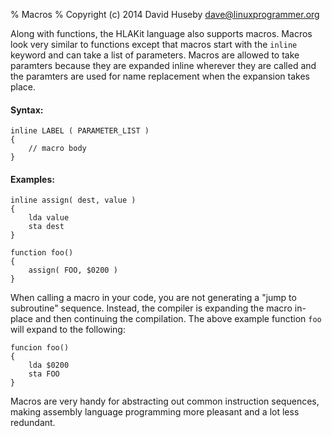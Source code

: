 % Macros
% Copyright (c) 2014 David Huseby <dave@linuxprogrammer.org>

Along with functions, the HLAKit language also supports macros.  Macros look very similar to functions except that macros start with the `inline` keyword and can take a list of parameters.  Macros are allowed to take paramters because they are expanded inline wherever they are called and the paramters are used for name replacement when the expansion takes place.

#### Syntax:
```
inline LABEL ( PARAMETER_LIST )
{
    // macro body
}
```

#### Examples:
```
inline assign( dest, value )
{
    lda value
    sta dest
}

function foo()
{
    assign( FOO, $0200 )
}
```

When calling a macro in your code, you are not generating a "jump to subroutine" sequence.  Instead, the compiler is expanding the macro in-place and then continuing the compilation.  The above example function `foo` will expand to the following:

```
funcion foo()
{
    lda $0200
    sta FOO
}
```

Macros are very handy for abstracting out common instruction sequences, making assembly language programming more pleasant and a lot less redundant.


